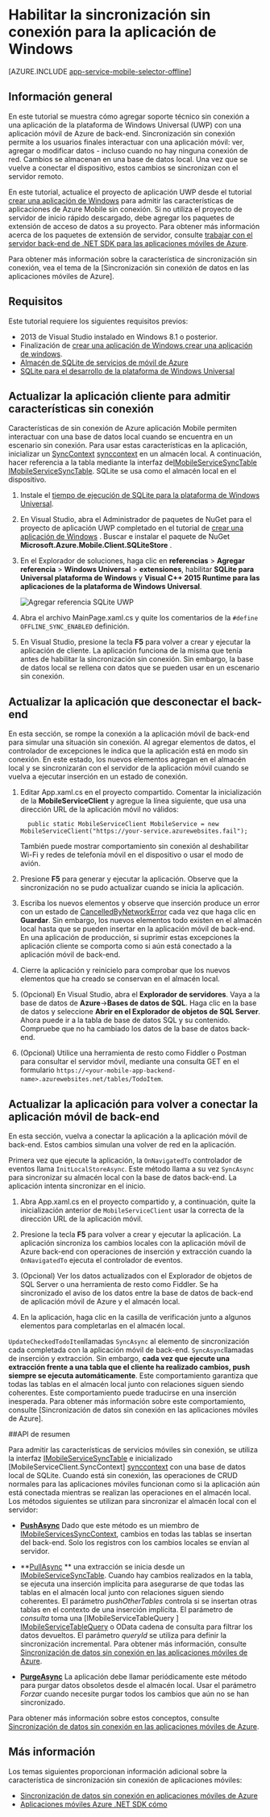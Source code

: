 <properties
    pageTitle="Habilitar la sincronización sin conexión para la aplicación de la plataforma de Windows Universal (UWP) con aplicaciones móviles | Servicio de aplicaciones de Azure"
    description="Aprenda a usar una aplicación móvil de Azure caché y sincronización de los datos sin conexión en la aplicación de la plataforma de Windows Universal (UWP)."
    documentationCenter="windows"
    authors="adrianhall"
    manager="erikre"
    editor=""
    services="app-service\mobile"/>

<tags
    ms.service="app-service-mobile"
    ms.workload="mobile"
    ms.tgt_pltfrm="mobile-windows"
    ms.devlang="dotnet"
    ms.topic="article"
    ms.date="10/01/2016"
    ms.author="adrianha"/>

# <a name="enable-offline-sync-for-your-windows-app"></a>Habilitar la sincronización sin conexión para la aplicación de Windows

[AZURE.INCLUDE [app-service-mobile-selector-offline](../../includes/app-service-mobile-selector-offline.md)]

## <a name="overview"></a>Información general

En este tutorial se muestra cómo agregar soporte técnico sin conexión a una aplicación de la plataforma de Windows Universal (UWP) con una aplicación móvil de Azure de back-end. Sincronización sin conexión permite a los usuarios finales interactuar con una aplicación móvil: ver, agregar o modificar datos - incluso cuando no hay ninguna conexión de red. Cambios se almacenan en una base de datos local. Una vez que se vuelve a conectar el dispositivo, estos cambios se sincronizan con el servidor remoto.

En este tutorial, actualice el proyecto de aplicación UWP desde el tutorial [crear una aplicación de Windows] para admitir las características de aplicaciones de Azure Mobile sin conexión. Si no utiliza el proyecto de servidor de inicio rápido descargado, debe agregar los paquetes de extensión de acceso de datos a su proyecto. Para obtener más información acerca de los paquetes de extensión de servidor, consulte [trabajar con el servidor back-end de .NET SDK para las aplicaciones móviles de Azure](app-service-mobile-dotnet-backend-how-to-use-server-sdk.md).

Para obtener más información sobre la característica de sincronización sin conexión, vea el tema de la [Sincronización sin conexión de datos en las aplicaciones móviles de Azure].

## <a name="requirements"></a>Requisitos

Este tutorial requiere los siguientes requisitos previos:

* 2013 de Visual Studio instalado en Windows 8.1 o posterior.
* Finalización de [crear una aplicación de Windows],[crear una aplicación de windows].
* [Almacén de SQLite de servicios de móvil de Azure][sqlite store nuget]
* [SQLite para el desarrollo de la plataforma de Windows Universal](http://www.sqlite.org/downloads)

## <a name="update-the-client-app-to-support-offline-features"></a>Actualizar la aplicación cliente para admitir características sin conexión

Características de sin conexión de Azure aplicación Mobile permiten interactuar con una base de datos local cuando se encuentra en un escenario sin conexión. Para usar estas características en la aplicación, inicializar un [SyncContext] [ synccontext] en un almacén local. A continuación, hacer referencia a la tabla mediante la interfaz de[IMobileServiceSyncTable] [IMobileServiceSyncTable]. SQLite se usa como el almacén local en el dispositivo.

1. Instale el [tiempo de ejecución de SQLite para la plataforma de Windows Universal](http://sqlite.org/2016/sqlite-uwp-3120200.vsix).

2. En Visual Studio, abra el Administrador de paquetes de NuGet para el proyecto de aplicación UWP completado en el tutorial de [crear una aplicación de Windows] .
    Buscar e instalar el paquete de NuGet **Microsoft.Azure.Mobile.Client.SQLiteStore** .

4. En el Explorador de soluciones, haga clic en **referencias** > **Agregar referencia**  >  **Windows Universal** > **extensiones**, habilitar **SQLite para Universal plataforma de Windows** y **Visual C++ 2015 Runtime para las aplicaciones de la plataforma de Windows Universal**.

    ![Agregar referencia SQLite UWP][1]

5. Abra el archivo MainPage.xaml.cs y quite los comentarios de la `#define OFFLINE_SYNC_ENABLED` definición.

6. En Visual Studio, presione la tecla **F5** para volver a crear y ejecutar la aplicación de cliente. La aplicación funciona de la misma que tenía antes de habilitar la sincronización sin conexión. Sin embargo, la base de datos local se rellena con datos que se pueden usar en un escenario sin conexión.

## <a name="update-sync"></a>Actualizar la aplicación que desconectar el back-end

En esta sección, se rompe la conexión a la aplicación móvil de back-end para simular una situación sin conexión. Al agregar elementos de datos, el controlador de excepciones le indica que la aplicación está en modo sin conexión. En este estado, los nuevos elementos agregan en el almacén local y se sincronizarán con el servidor de la aplicación móvil cuando se vuelva a ejecutar inserción en un estado de conexión.

1. Editar App.xaml.cs en el proyecto compartido. Comentar la inicialización de la **MobileServiceClient** y agregue la línea siguiente, que usa una dirección URL de la aplicación móvil no válidos:

         public static MobileServiceClient MobileService = new MobileServiceClient("https://your-service.azurewebsites.fail");

    También puede mostrar comportamiento sin conexión al deshabilitar Wi-Fi y redes de telefonía móvil en el dispositivo o usar el modo de avión.

2. Presione **F5** para generar y ejecutar la aplicación. Observe que la sincronización no se pudo actualizar cuando se inicia la aplicación.

3. Escriba los nuevos elementos y observe que inserción produce un error con un estado de [CancelledByNetworkError] cada vez que haga clic en **Guardar**. Sin embargo, los nuevos elementos todo existen en el almacén local hasta que se pueden insertar en la aplicación móvil de back-end.  En una aplicación de producción, si suprimir estas excepciones la aplicación cliente se comporta como si aún está conectado a la aplicación móvil de back-end.

4. Cierre la aplicación y reinícielo para comprobar que los nuevos elementos que ha creado se conservan en el almacén local.

5. (Opcional) En Visual Studio, abra el **Explorador de servidores**. Vaya a la base de datos de **Azure**->**Bases de datos de SQL**. Haga clic en la base de datos y seleccione **Abrir en el Explorador de objetos de SQL Server**. Ahora puede ir a la tabla de base de datos SQL y su contenido. Compruebe que no ha cambiado los datos de la base de datos back-end.

6. (Opcional) Utilice una herramienta de resto como Fiddler o Postman para consultar el servidor móvil, mediante una consulta GET en el formulario `https://<your-mobile-app-backend-name>.azurewebsites.net/tables/TodoItem`.

## <a name="update-online-app"></a>Actualizar la aplicación para volver a conectar la aplicación móvil de back-end

En esta sección, vuelva a conectar la aplicación a la aplicación móvil de back-end. Estos cambios simulan una volver de red en la aplicación.

Primera vez que ejecute la aplicación, la `OnNavigatedTo` controlador de eventos llama `InitLocalStoreAsync`. Este método llama a su vez `SyncAsync` para sincronizar su almacén local con la base de datos back-end. La aplicación intenta sincronizar en el inicio.

1. Abra App.xaml.cs en el proyecto compartido y, a continuación, quite la inicialización anterior de `MobileServiceClient` usar la correcta de la dirección URL de la aplicación móvil.

2. Presione la tecla **F5** para volver a crear y ejecutar la aplicación. La aplicación sincroniza los cambios locales con la aplicación móvil de Azure back-end con operaciones de inserción y extracción cuando la `OnNavigatedTo` ejecuta el controlador de eventos.

3. (Opcional) Ver los datos actualizados con el Explorador de objetos de SQL Server o una herramienta de resto como Fiddler. Se ha sincronizado el aviso de los datos entre la base de datos de back-end de aplicación móvil de Azure y el almacén local.

4. En la aplicación, haga clic en la casilla de verificación junto a algunos elementos para completarlas en el almacén local.

  `UpdateCheckedTodoItem`llamadas `SyncAsync` al elemento de sincronización cada completada con la aplicación móvil de back-end. `SyncAsync`llamadas de inserción y extracción. Sin embargo, **cada vez que ejecute una extracción frente a una tabla que el cliente ha realizado cambios, push siempre se ejecuta automáticamente**. Este comportamiento garantiza que todas las tablas en el almacén local junto con relaciones siguen siendo coherentes. Este comportamiento puede traducirse en una inserción inesperada.  Para obtener más información sobre este comportamiento, consulte [Sincronización de datos sin conexión en las aplicaciones móviles de Azure].


##<a name="api-summary"></a>API de resumen

Para admitir las características de servicios móviles sin conexión, se utiliza la interfaz [IMobileServiceSyncTable] e inicializado [MobileServiceClient.SyncContext] [ synccontext] con una base de datos local de SQLite. Cuando está sin conexión, las operaciones de CRUD normales para las aplicaciones móviles funcionan como si la aplicación aún está conectada mientras se realizan las operaciones en el almacén local. Los métodos siguientes se utilizan para sincronizar el almacén local con el servidor:

*  **[PushAsync]** Dado que este método es un miembro de [IMobileServicesSyncContext], cambios en todas las tablas se insertan del back-end. Solo los registros con los cambios locales se envían al servidor.

* **[PullAsync] ** 
   una extracción se inicia desde un [IMobileServiceSyncTable]. Cuando hay cambios realizados en la tabla, se ejecuta una inserción implícita para asegurarse de que todas las tablas en el almacén local junto con relaciones siguen siendo coherentes. El parámetro *pushOtherTables* controla si se insertan otras tablas en el contexto de una inserción implícita. El parámetro de *consulta* toma una [IMobileServiceTableQuery<T> ] [ IMobileServiceTableQuery] 
   o OData cadena de consulta para filtrar los datos devueltos. El parámetro *queryId* se utiliza para definir la sincronización incremental. Para obtener más información, consulte  [Sincronización de datos sin conexión en las aplicaciones móviles de Azure](app-service-mobile-offline-data-sync.md#how-sync-works).

* **[PurgeAsync]** La aplicación debe llamar periódicamente este método para purgar datos obsoletos desde el almacén local. Usar el parámetro *Forzar* cuando necesite purgar todos los cambios que aún no se han sincronizado.

Para obtener más información sobre estos conceptos, consulte [Sincronización de datos sin conexión en las aplicaciones móviles de Azure](app-service-mobile-offline-data-sync.md#how-sync-works).

## <a name="more-info"></a>Más información

Los temas siguientes proporcionan información adicional sobre la característica de sincronización sin conexión de aplicaciones móviles:

* [Sincronización de datos sin conexión en aplicaciones móviles de Azure]
* [Aplicaciones móviles Azure .NET SDK cómo][8]

<!-- Anchors. -->
[Update the app to support offline features]: #enable-offline-app
[Update the sync behavior of the app]: #update-sync
[Update the app to reconnect your Mobile Apps backend]: #update-online-app
[Next Steps]:#next-steps

<!-- Images -->
[1]: ./media/app-service-mobile-windows-store-dotnet-get-started-offline-data/app-service-mobile-add-reference-sqlite-dialog.png
[11]: ./media/app-service-mobile-windows-store-dotnet-get-started-offline-data/app-service-mobile-add-wp81-reference-sqlite-dialog.png
[13]: ./media/app-service-mobile-windows-store-dotnet-get-started-offline-data/cpu-architecture.png


<!-- URLs. -->
[Sincronización de datos sin conexión en aplicaciones móviles de Azure]: app-service-mobile-offline-data-sync.md
[crear una aplicación de windows]: app-service-mobile-windows-store-dotnet-get-started.md
[SQLite for Windows 8.1]: http://go.microsoft.com/fwlink/?LinkID=716919
[SQLite for Windows Phone 8.1]: http://go.microsoft.com/fwlink/?LinkID=716920
[SQLite for Windows 10]: http://go.microsoft.com/fwlink/?LinkID=716921
[synccontext]: https://msdn.microsoft.com/library/azure/microsoft.windowsazure.mobileservices.mobileserviceclient.synccontext(v=azure.10).aspx
[sqlite store nuget]: https://www.nuget.org/packages/Microsoft.Azure.Mobile.Client.SQLiteStore/
[IMobileServiceSyncTable]: https://msdn.microsoft.com/library/azure/mt691742(v=azure.10).aspx
[IMobileServiceTableQuery]: https://msdn.microsoft.com/library/azure/dn250631(v=azure.10).aspx
[IMobileServicesSyncContext]: https://msdn.microsoft.com/library/azure/microsoft.windowsazure.mobileservices.sync.imobileservicesynccontext(v=azure.10).aspx
[MobileServicePushFailedException]: https://msdn.microsoft.com/library/azure/microsoft.windowsazure.mobileservices.sync.mobileservicepushfailedexception(v=azure.10).aspx
[Status]: https://msdn.microsoft.com/library/azure/microsoft.windowsazure.mobileservices.sync.mobileservicepushcompletionresult.status(v=azure.10).aspx
[CancelledByNetworkError]: https://msdn.microsoft.com/library/azure/microsoft.windowsazure.mobileservices.sync.mobileservicepushstatus(v=azure.10).aspx
[PullAsync]: https://msdn.microsoft.com/library/azure/mt667558(v=azure.10).aspx
[PushAsync]: https://msdn.microsoft.com/library/azure/microsoft.windowsazure.mobileservices.mobileservicesynccontextextensions.pushasync(v=azure.10).aspx
[PurgeAsync]: https://msdn.microsoft.com/library/azure/microsoft.windowsazure.mobileservices.sync.imobileservicesynctable.purgeasync(v=azure.10).aspx
[8]: app-service-mobile-dotnet-how-to-use-client-library.md
